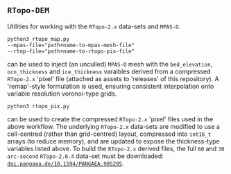 ## `RTopo-DEM`

Utilities for working with the `RTopo-2.x` data-sets and `MPAS-O`.

    python3 rtopo_map.py
    --mpas-file="path+name-to-mpas-mesh-file"
    --rtop-file="path+name-to-rtopo-pix-file"

can be used to inject (an unculled) `MPAS-O` mesh with the `bed_elevation`, `ocn_thickness` and `ice_thickness` varaibles derived from a compressed `RTopo-2.x` 'pixel' file (attached as assets to 'releases' of this repository). A 'remap'-style formulation is used, ensuring
consistent interpolation onto variable resolution voronoi-type grids.

    python3 rtopo_pix.py

can be used to create the compressed `RTopo-2.x` 'pixel' files used in the above workflow. The underlying `RTopo-2.x` data-sets are modified to use a cell-centred (rather than grid-centred) layout, compressed into `int16_t` arrays (to reduce memory), and are updated to expose the thickness-type variables listed above. To build the `RTopo-2.x` derived files, the full `60` and `30 arc-second` `RTopo-2.0.4` data-set must be downloaded: <a href="https://doi.pangaea.de/10.1594/PANGAEA.905295">`doi.pangaea.de/10.1594/PANGAEA.905295`</a>.
